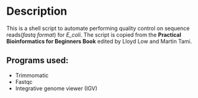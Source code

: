 # Description
This is a shell script to automate performing quality control on sequence reads(_fastq format_) for _E_coli_. The script is copied from the **Practical Bioinformatics for Beginners Book** edited by Lloyd Low and Martin Tami.
## Programs used:
* Trimmomatic
* Fastqc
* Integrative genome viewer (IGV)
